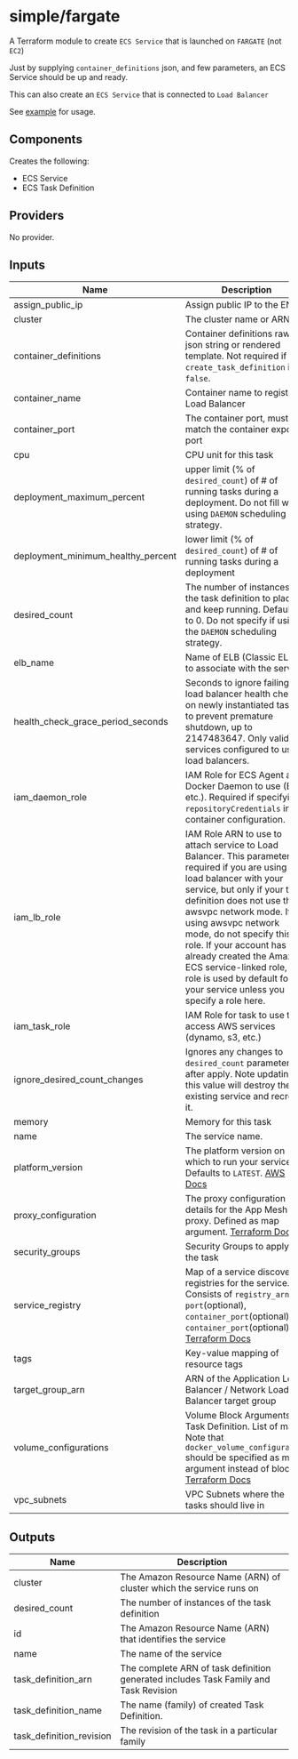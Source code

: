 # simple/fargate

A Terraform module to create `ECS Service` that is launched on `FARGATE` (not `EC2`)

Just by supplying `container_definitions` json, and few parameters, an ECS Service should be up and ready.

This can also create an `ECS Service` that is connected to `Load Balancer`

See [example](https://github.com/HENNGE/terraform-aws-ecs/tree/master/examples/easy/fargate) for usage.

## Components

Creates the following:
- ECS Service
- ECS Task Definition

<!-- BEGINNING OF PRE-COMMIT-TERRAFORM DOCS HOOK -->
## Providers

No provider.

## Inputs

| Name | Description | Type | Default | Required |
|------|-------------|------|---------|:-----:|
| assign\_public\_ip | Assign public IP to the ENI | `bool` | `false` | no |
| cluster | The cluster name or ARN. | `string` | n/a | yes |
| container\_definitions | Container definitions raw json string or rendered template. Not required if `create_task_definition` is `false`. | `string` | n/a | yes |
| container\_name | Container name to register to Load Balancer | `string` | n/a | yes |
| container\_port | The container port, must match the container exposed port | `string` | n/a | yes |
| cpu | CPU unit for this task | `number` | n/a | yes |
| deployment\_maximum\_percent | upper limit (% of `desired_count`) of # of running tasks during a deployment. Do not fill when using `DAEMON` scheduling strategy. | `number` | n/a | yes |
| deployment\_minimum\_healthy\_percent | lower limit (% of `desired_count`) of # of running tasks during a deployment | `number` | `100` | no |
| desired\_count | The number of instances of the task definition to place and keep running. Defaults to 0. Do not specify if using the `DAEMON` scheduling strategy. | `number` | n/a | yes |
| elb\_name | Name of ELB (Classic ELB) to associate with the service | `string` | n/a | yes |
| health\_check\_grace\_period\_seconds | Seconds to ignore failing load balancer health checks on newly instantiated tasks to prevent premature shutdown, up to 2147483647. Only valid for services configured to use load balancers. | `number` | n/a | yes |
| iam\_daemon\_role | IAM Role for ECS Agent and Docker Daemon to use (ECR, etc.). Required if specifying `repositoryCredentials` in container configuration. | `string` | n/a | yes |
| iam\_lb\_role | IAM Role ARN to use to attach service to Load Balancer. This parameter is required if you are using a load balancer with your service, but only if your task definition does not use the awsvpc network mode. If using awsvpc network mode, do not specify this role. If your account has already created the Amazon ECS service-linked role, that role is used by default for your service unless you specify a role here. | `string` | n/a | yes |
| iam\_task\_role | IAM Role for task to use to access AWS services (dynamo, s3, etc.) | `string` | n/a | yes |
| ignore\_desired\_count\_changes | Ignores any changes to `desired_count` parameter after apply. Note updating this value will destroy the existing service and recreate it. | `bool` | `false` | no |
| memory | Memory for this task | `number` | n/a | yes |
| name | The service name. | `string` | n/a | yes |
| platform\_version | The platform version on which to run your service. Defaults to `LATEST`. [AWS Docs](https://docs.aws.amazon.com/AmazonECS/latest/developerguide/platform_versions.html) | `string` | n/a | yes |
| proxy\_configuration | The proxy configuration details for the App Mesh proxy. Defined as map argument. [Terraform Docs](https://www.terraform.io/docs/providers/aws/r/ecs_task_definition.html#proxy-configuration-arguments) | `any` | n/a | yes |
| security\_groups | Security Groups to apply for the task | `list(string)` | n/a | yes |
| service\_registry | Map of a service discovery registries for the service. Consists of `registry_arn`, `port`(optional), `container_port`(optional), `container_port`(optional). [Terraform Docs](https://www.terraform.io/docs/providers/aws/r/ecs_service.html#service_registries) | `any` | n/a | yes |
| tags | Key-value mapping of resource tags | `map(string)` | `{}` | no |
| target\_group\_arn | ARN of the Application Load Balancer / Network Load Balancer target group | `string` | n/a | yes |
| volume\_configurations | Volume Block Arguments for Task Definition. List of map. Note that `docker_volume_configuration` should be specified as map argument instead of block. [Terraform Docs](https://www.terraform.io/docs/providers/aws/r/ecs_task_definition.html#volume-block-arguments) | `list(any)` | `[]` | no |
| vpc\_subnets | VPC Subnets where the tasks should live in | `list(string)` | n/a | yes |

## Outputs

| Name | Description |
|------|-------------|
| cluster | The Amazon Resource Name (ARN) of cluster which the service runs on |
| desired\_count | The number of instances of the task definition |
| id | The Amazon Resource Name (ARN) that identifies the service |
| name | The name of the service |
| task\_definition\_arn | The complete ARN of task definition generated includes Task Family and Task Revision |
| task\_definition\_name | The name (family) of created Task Definition. |
| task\_definition\_revision | The revision of the task in a particular family |

<!-- END OF PRE-COMMIT-TERRAFORM DOCS HOOK -->


